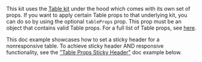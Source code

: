 This kit uses the [Table kit](https://playbook.powerapp.cloud/kits/table/react) under the hood which comes with its own set of props. If you want to apply certain Table props to that underlying kit, you can do so by using the optional `tableProps` prop. This prop must be an object that contains valid Table props. For a full list of Table props, see [here](https://playbook.powerapp.cloud/kits/table/react).

This doc example showcases how to set a sticky header for a nonresponsive table. To achieve sticky header AND responsive functionality, see the ["Table Props Sticky Header"](https://playbook.powerapp.cloud/kits/advanced_table/react#table-props-sticky-header) doc example below.